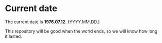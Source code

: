 # Current date

The current date is **1976.07.12.** (YYYY.MM.DD.)

This repository will be good when the world ends, so we will know how long it lasted.